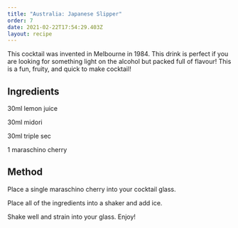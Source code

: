```yaml
---
title: "Australia: Japanese Slipper"
order: 7
date: 2021-02-22T17:54:29.403Z
layout: recipe
---
```

This cocktail was invented in Melbourne in 1984. This drink is perfect if you are looking for something light on the alcohol but packed full of flavour! This is a fun, fruity, and quick to make cocktail!

## Ingredients

30ml lemon juice

30ml midori

30ml triple sec

1 maraschino cherry

## Method

Place a single maraschino cherry into your cocktail glass.

Place all of the ingredients into a shaker and add ice.

Shake well and strain into your glass. Enjoy!